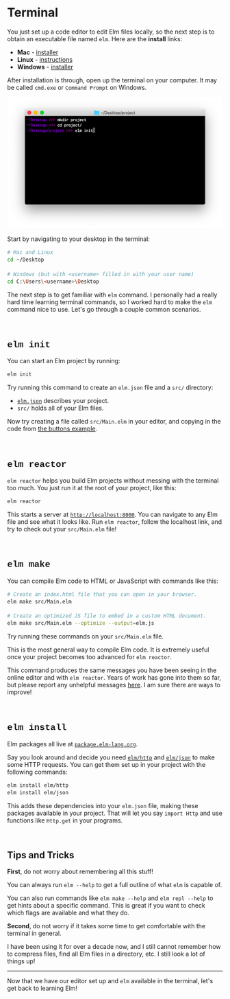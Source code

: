 
# Terminal

You just set up a code editor to edit Elm files locally, so the next step is to obtain an executable file named `elm`. Here are the **install** links:

- **Mac** - [installer](https://github.com/elm/compiler/releases/download/0.19.0/installer-for-mac.pkg)
- **Linux** - <a href="https://github.com/elm/compiler/blob/master/installers/linux/README.md" target="_blank">instructions</a>
- **Windows** - [installer](https://github.com/elm/compiler/releases/download/0.19.0/installer-for-windows.exe)

After installation is through, open up the terminal on your computer. It may be called `cmd.exe` or `Command Prompt` on Windows.

![terminal](images/terminal.png)

Start by navigating to your desktop in the terminal:

```bash
# Mac and Linux
cd ~/Desktop

# Windows (but with <username> filled in with your user name)
cd C:\Users\<username>\Desktop
```

The next step is to get familiar with `elm` command. I personally had a really hard time learning terminal commands, so I worked hard to make the `elm` command nice to use. Let's go through a couple common scenarios.


<br>

## <span style="font-family:Consolas,'Liberation Mono',Menlo,Courier,monospace;">elm init</span>

You can start an Elm project by running:

```bash
elm init
```

Try running this command to create an `elm.json` file and a `src/` directory:

- [`elm.json`](https://github.com/elm/compiler/blob/master/docs/elm.json/application.md) describes your project.
- `src/` holds all of your Elm files.

Now try creating a file called `src/Main.elm` in your editor, and copying in the code from [the buttons example](https://elm-lang.org/examples/buttons).


<br>

## <span style="font-family:Consolas,'Liberation Mono',Menlo,Courier,monospace;">elm reactor</span>

`elm reactor` helps you build Elm projects without messing with the terminal too much. You just run it at the root of your project, like this:

```bash
elm reactor
```

This starts a server at [`http://localhost:8000`](http://localhost:8000). You can navigate to any Elm file and see what it looks like. Run `elm reactor`, follow the localhost link, and try to check out your `src/Main.elm` file!


<br>

## <span style="font-family:Consolas,'Liberation Mono',Menlo,Courier,monospace;">elm make</span>

You can compile Elm code to HTML or JavaScript with commands like this:

```bash
# Create an index.html file that you can open in your browser.
elm make src/Main.elm

# Create an optimized JS file to embed in a custom HTML document.
elm make src/Main.elm --optimize --output=elm.js
```

Try running these commands on your `src/Main.elm` file.

This is the most general way to compile Elm code. It is extremely useful once your project becomes too advanced for `elm reactor`.

This command produces the same messages you have been seeing in the online editor and with `elm reactor`. Years of work has gone into them so far, but please report any unhelpful messages [here](https://github.com/elm/error-message-catalog/issues). I am sure there are ways to improve!


<br>

## <span style="font-family:Consolas,'Liberation Mono',Menlo,Courier,monospace;">elm install</span>

Elm packages all live at [`package.elm-lang.org`](https://package.elm-lang.org/).

Say you look around and decide you need [`elm/http`][http] and [`elm/json`][json] to make some HTTP requests. You can get them set up in your project with the following commands:

```bash
elm install elm/http
elm install elm/json
```

This adds these dependencies into your `elm.json` file, making these packages available in your project. That will let you say `import Http` and use functions like `Http.get` in your programs.

[http]: https://package.elm-lang.org/packages/elm/http/latest
[json]: https://package.elm-lang.org/packages/elm/json/latest


<br>

## Tips and Tricks

**First**, do not worry about remembering all this stuff!

You can always run `elm --help` to get a full outline of what `elm` is capable of.

You can also run commands like `elm make --help` and `elm repl --help` to get hints about a specific command. This is great if you want to check which flags are available and what they do.

**Second**, do not worry if it takes some time to get comfortable with the terminal in general.

I have been using it for over a decade now, and I still cannot remember how to compress files, find all Elm files in a directory, etc. I still look a lot of things up!

* * *

Now that we have our editor set up and `elm` available in the terminal, let's get back to learning Elm!
